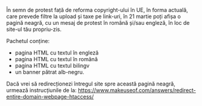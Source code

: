 În semn de protest față de reforma copyright-ului în UE, în forma actuală, care prevede filtre la upload și taxe pe link-uri, 
în 21 martie poți afișa o pagină neagră, cu un mesaj de protest în română și/sau engleză, în loc de site-ul tău propriu-zis.

Pachetul conține:
- pagina HTML cu textul în engleză
- pagina HTML cu textul în română
- pagina HTML cu textul bilingv
- un banner pătrat alb-negru.

Dacă vrei să redirecționezi întregul site spre această pagină neagră, urmează instrucțiunile de la:
https://www.makeuseof.com/answers/redirect-entire-domain-webpage-htaccess/
